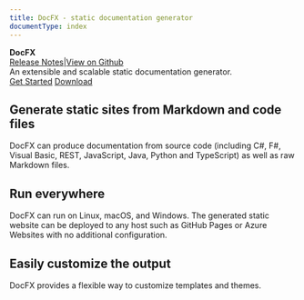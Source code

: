 ```yaml
---
title: DocFX - static documentation generator
documentType: index
---
```

<style type="text/css">
footer{
  position: relative;
}
</style>

<div class="hero">
  <div class="wrap">
    <div class="text">
      <strong>DocFX</strong>
    </div>
    <div class="buttons-unit-small">
      <a class="version-link" href="../RELEASENOTE.md">Release Notes</a><span>|</span><a class="github-link" href="https://github.com/dotnet/docfx">View on Github</a>
    </div>
    <div class="minitext">
    An extensible and scalable static documentation generator.
    </div>
    <div class="buttons-unit">
      <a href="tutorial/docfx_getting_started.md" class="button"><i class="glyphicon glyphicon-send"></i>Get Started</a>
      <a href="https://github.com/dotnet/docfx/releases" class="button"><i class="glyphicon glyphicon-download"></i>Download</a>
    </div>
  </div>
</div>
<div class="key-section">
  <div class="container">
    <div class="row">
      <div class="col-md-8 col-md-offset-2 text-center">
        <i class="glyphicon glyphicon-grain"></i>
        <section>
          <h2>Generate static sites from Markdown and code files</h2>
          <p class="lead">DocFX can produce documentation from source code (including C#, F#, Visual Basic, REST, JavaScript, Java, Python and TypeScript) as well as raw Markdown files.</p>
        </section>
      </div>
    </div>
  </div>
</div>
<div class="counter-key-section">
  <div class="container">
    <div class="row">
      <div class="col-md-8 col-md-offset-2 text-center">
        <i class="glyphicon glyphicon-transfer"></i>
        <section>
          <h2>Run everywhere</h2>
          <p class="lead">DocFX can run on Linux, macOS, and Windows. The generated static website can be deployed to any host such as GitHub Pages or Azure Websites with no additional configuration.</p>
        </section>
      </div>
    </div>
  </div>
</div>
<div class="key-section">
  <div class="container content">
    <div class="row">
      <div class="col-md-8 col-md-offset-2 text-center">
        <i class="glyphicon glyphicon-cutlery"></i>
        <section>
          <h2>Easily customize the output</h2>
          <p class="lead">DocFX provides a flexible way to customize templates and themes.</p>
        </section>
      </div>
    </div>
  </div>
</div>
